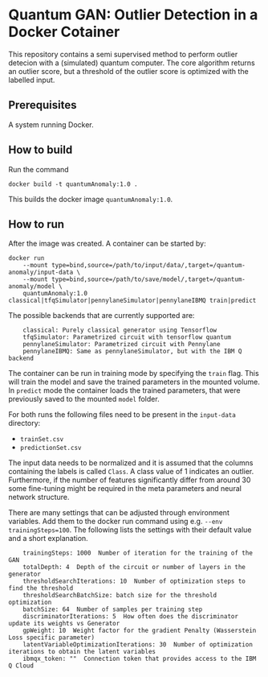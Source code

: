 # Quantum GAN: Outlier Detection in a Docker Cotainer
This repository contains a semi supervised method to perform outlier detecion with a (simulated) quantum computer.
The core algorithm returns an outlier score, but a threshold of the outlier score is optimized with the labelled input.

## Prerequisites
A system running Docker.


## How to build
Run the command
```
docker build -t quantumAnomaly:1.0 .
```
This builds the docker image `quantumAnomaly:1.0`.

## How to run
After the image was created. A container can be started by:
```
docker run
    --mount type=bind,source=/path/to/input/data/,target=/quantum-anomaly/input-data \
    --mount type=bind,source=/path/to/save/model/,target=/quantum-anomaly/model \
    quantumAnomaly:1.0 classical|tfqSimulator|pennylaneSimulator|pennylaneIBMQ train|predict
```
The possible backends that are currently supported are:
```
    classical: Purely classical generator using Tensorflow
    tfqSimulator: Parametrized circuit with tensorflow quantum
    pennylaneSimulator: Parametrized circuit with Pennylane
    pennylaneIBMQ: Same as pennylaneSimulator, but with the IBM Q backend
```
The container can be run in training mode by specifying the `train` flag. This will train the model and save the trained parameters in the mounted volume.
In `predict` mode the container loads the trained parameters, that were previously saved to the mounted `model` folder.

For both runs the following files need to be present in the `input-data` directory:
- `trainSet.csv`
- `predictionSet.csv`

The input data needs to be normalized and it is assumed that the columns containing the labels is called `Class`. A class value of 1 indicates an outlier. Furthermore, if the number of features significantly differ from around 30 some fine-tuning might be required in the meta parameters and neural network structure.

There are many settings that can be adjusted through environment variables. Add them to the docker run command using e.g. `--env trainingSteps=100`. The following lists the settings with their default value and a short explanation.
```
    trainingSteps: 1000  Number of iteration for the training of the GAN
    totalDepth: 4  Depth of the circuit or number of layers in the generator
    thresholdSearchIterations: 10  Number of optimization steps to find the threshold
    thresholdSearchBatchSize: batch size for the threshold optimization
    batchSize: 64  Number of samples per training step
    discriminatorIterations: 5  How often does the discriminator update its weights vs Generator
    gpWeight: 10  Weight factor for the gradient Penalty (Wasserstein Loss specific parameter)
    latentVariableOptimizationIterations: 30  Number of optimization iterations to obtain the latent variables
    ibmqx_token: ""  Connection token that provides access to the IBM Q Cloud
```
